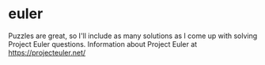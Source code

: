 euler
=====

Puzzles are great, so I'll include as many solutions as I come up with solving Project Euler questions. Information about Project Euler at https://projecteuler.net/
